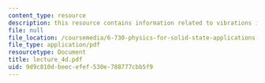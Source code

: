 ```yaml
---
content_type: resource
description: this resource contains information related to vibrations in solids.
file: null
file_location: /coursemedia/6-730-physics-for-solid-state-applications-spring-2003/9d9c810dbeecefef530e788777cbb5f9_lecture_4d.pdf
file_type: application/pdf
resourcetype: Document
title: lecture_4d.pdf
uid: 9d9c810d-beec-efef-530e-788777cbb5f9
---
```

